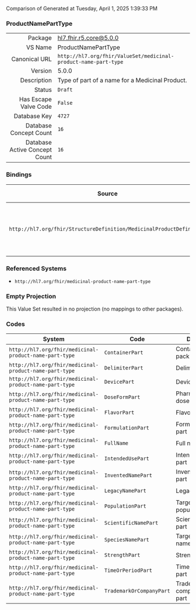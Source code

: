 Comparison of 
Generated at Tuesday, April 1, 2025 1:39:33 PM

### ProductNamePartType

|      |     |
| ---: | --- |
| Package | hl7.fhir.r5.core@5.0.0 |
| VS Name | ProductNamePartType |
| Canonical URL | `http://hl7.org/fhir/ValueSet/medicinal-product-name-part-type` |
| Version | 5.0.0 |
| Description | Type of part of a name for a Medicinal Product. |
| Status | `Draft` |
| Has Escape Valve Code | `False` |
| Database Key | `4727` |
| Database Concept Count | `16` |
| Database Active Concept Count | `16` |
### Bindings

| Source | Element | Binding | Strength | Element Short |
| ------ | ------- | ------- | -------- | ------------- |
| `http://hl7.org/fhir/StructureDefinition/MedicinalProductDefinition` | `MedicinalProductDefinition.name.part.type` | `http://hl7.org/fhir/ValueSet/medicinal-product-name-part-type` | `Example` | Identifying type for this part of the name (e.g. strength part) |

### Referenced Systems

* `http://hl7.org/fhir/medicinal-product-name-part-type`
### Empty Projection

This Value Set resulted in no projection (no mappings to other packages).

### Codes

| System | Code | Display |
| ------ | ---- | ------- |
| `http://hl7.org/fhir/medicinal-product-name-part-type` | `ContainerPart` | Container or pack part |
| `http://hl7.org/fhir/medicinal-product-name-part-type` | `DelimiterPart` | Delimiter part |
| `http://hl7.org/fhir/medicinal-product-name-part-type` | `DevicePart` | Device part |
| `http://hl7.org/fhir/medicinal-product-name-part-type` | `DoseFormPart` | Pharmaceutical dose form part |
| `http://hl7.org/fhir/medicinal-product-name-part-type` | `FlavorPart` | Flavor part |
| `http://hl7.org/fhir/medicinal-product-name-part-type` | `FormulationPart` | Formulation part |
| `http://hl7.org/fhir/medicinal-product-name-part-type` | `FullName` | Full name |
| `http://hl7.org/fhir/medicinal-product-name-part-type` | `IntendedUsePart` | Intended use part |
| `http://hl7.org/fhir/medicinal-product-name-part-type` | `InventedNamePart` | Invented name part |
| `http://hl7.org/fhir/medicinal-product-name-part-type` | `LegacyNamePart` | Legacy name |
| `http://hl7.org/fhir/medicinal-product-name-part-type` | `PopulationPart` | Target population part |
| `http://hl7.org/fhir/medicinal-product-name-part-type` | `ScientificNamePart` | Scientific name part |
| `http://hl7.org/fhir/medicinal-product-name-part-type` | `SpeciesNamePart` | Target species name part |
| `http://hl7.org/fhir/medicinal-product-name-part-type` | `StrengthPart` | Strength part |
| `http://hl7.org/fhir/medicinal-product-name-part-type` | `TimeOrPeriodPart` | Time/Period part |
| `http://hl7.org/fhir/medicinal-product-name-part-type` | `TrademarkOrCompanyPart` | Trademark or company name part |
